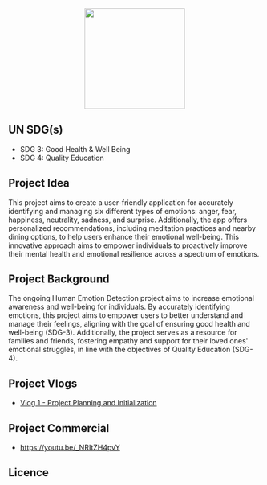 <div align="center">
<img src = "https://github.com/jfv492/Human-Emotion-Detection-AI-Project/assets/98986952/2eb2c5b0-0d94-4aba-b5cd-b56dd7d2e48b" height=200>
</div>

## UN SDG(s)
- SDG 3: Good Health & Well Being
- SDG 4: Quality Education

## Project Idea 
This project aims to create a user-friendly application for accurately identifying and managing six different types of emotions: anger, fear, happiness, neutrality, sadness, and surprise. Additionally, the app offers personalized recommendations, including meditation practices and nearby dining options, to help users enhance their emotional well-being. This innovative approach aims to empower individuals to proactively improve their mental health and emotional resilience across a spectrum of emotions.

## Project Background 
The ongoing Human Emotion Detection project aims to increase emotional awareness and well-being for individuals. By accurately identifying emotions, this project aims to empower users to better understand and manage their feelings, aligning with the goal of ensuring good health and well-being (SDG-3). Additionally, the project serves as a resource for families and friends, fostering empathy and support for their loved ones' emotional struggles, in line with the objectives of Quality Education (SDG-4).

## Project Vlogs
- [Vlog 1 - Project Planning and Initialization](https://youtu.be/0VB-oImWLHo)

## Project Commercial
- https://youtu.be/_NRItZH4pvY

## Licence
